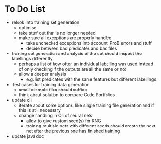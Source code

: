 # To Do List
- relook into training set generation
  - optimise
  - take stuff out that is no longer needed
  - make sure all exceptions are properly handled
    - take unchecked exceptions into account: ProB errors and stuff
    - decide between bad predicates and bad files
- training set generation and analysis of the set should inspect the labellings differently
  - perhaps a list of how often an individual labelling was used instead of only checking if the outputs are all the same or not
  - allow a deeper analysis
    - e.g. list predicates with the same features but different labellings
- Test cases for training data generation
  - small example files should suffice
  - think about solution to compare Code Portfolios
- update cli
  - iterate about some options, like single training file generation and if this is still necessary
  - change handling in Cli of neural nets
    - allow to give custom seed(s) for RNG
    - training multiple nets with different seeds should create the next net after the previous one has finished training
- update java doc

